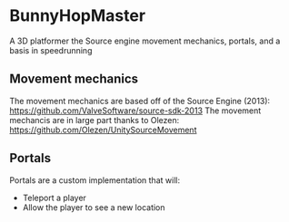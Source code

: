 # BunnyHopMaster
A 3D platformer the Source engine movement mechanics, portals, and a basis in speedrunning

## Movement mechanics
The movement mechanics are based off of the Source Engine (2013): https://github.com/ValveSoftware/source-sdk-2013
The movement mechancis are in large part thanks to Olezen: https://github.com/Olezen/UnitySourceMovement

## Portals
Portals are a custom implementation that will:
* Teleport a player
* Allow the player to see a new location

